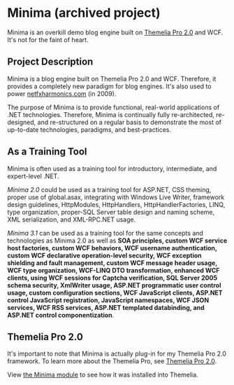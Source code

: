 # Minima (archived project)

Minima is an overkill demo blog engine built on [Themelia Pro 2.0](https://themeliapro.azurewebsites.net) and WCF. It's not for the faint of heart.

## Project Description

Minima is a blog engine built on Themelia Pro 2.0 and WCF. Therefore, it provides a completely new paradigm for blog engines. It's also used to power [netfxharmonics.com](https://netfxharmonics.com/) (in 2009).

The purpose of Minima is to provide functional, real-world applications of .NET technologies. Therefore, Minima is continually fully re-architected, re-designed, and re-structured on a regular basis to demonstrate the most of up-to-date technologies, paradigms, and best-practices.

## As a Training Tool

Minima is often used as a training tool for introductory, intermediate, and expert-level .NET.

*Minima 2.0* could be used as a training tool for ASP.NET, CSS theming, proper use of global.asax, integrating with Windows Live Writer, framework design guidelines, HttpModules, HttpHandlers, HttpHandlerFactories, LINQ, type organization, proper-SQL Server table design and naming scheme, XML serialization, and XML-RPC.NET usage.

*Minima 3.1* can be used as a training tool for the same concepts and technologies as Minima 2.0 as well as **SOA principles, custom WCF service host factories, custom WCF behaviors, WCF username authentication, custom WCF declarative operation-level security, WCF exception shielding and fault management, custom WCF message header usage, WCF type organization, WCF-LINQ DTO transformation, enhanced WCF clients, using WCF sessions for Captcha verification, SQL Server 2005 schema security, XmlWriter usage, ASP.NET programmatic user control usage, custom configuration sections, WCF JavaScript clients, ASP.NET control JavaScript registration, JavaScript namespaces, WCF JSON services, WCF RSS services, ASP.NET templated databinding, and ASP.NET control componentization**.

## Themelia Pro 2.0

It's important to note that Minima is actually plug-in for my Themelia Pro 2.0 framework. To learn more about the Themelia Pro, see [Themelia Pro 2.0](https://themeliapro.azurewebsites.net).

View [the Minima module](https://github.com/davidbetz/minima/blob/master/Minima.Web/Processing/MinimaComponent.cs)  to see how it was installed into Themelia.
